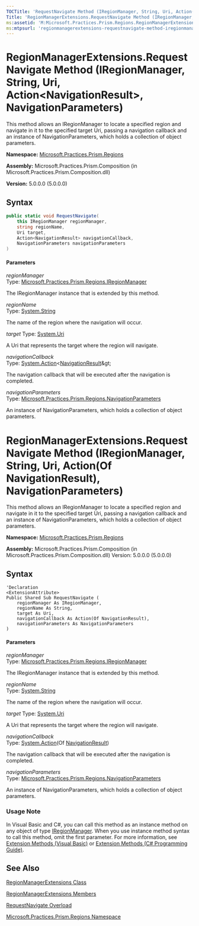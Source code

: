 ```yaml
---
TOCTitle: 'RequestNavigate Method (IRegionManager, String, Uri, Action(NavigationResult), NavigationParameters)'
Title: 'RegionManagerExtensions.RequestNavigate Method (IRegionManager, String, Uri, Action(NavigationResult), NavigationParameters) (Microsoft.Practices.Prism.Regions)'
ms:assetid: 'M:Microsoft.Practices.Prism.Regions.RegionManagerExtensions.RequestNavigate(Microsoft.Practices.Prism.Regions.IRegionManager,System.String,System.Uri,System.Action{Microsoft.Practices.Prism.Regions.NavigationResult},Microsoft.Practices.Prism.Regions.NavigationParameters)'
ms:mtpsurl: 'regionmanagerextensions-requestnavigate-method-iregionmanager-string-string-action-navigationresult-mspp-regions.md'
---
```


# RegionManagerExtensions.RequestNavigate Method (IRegionManager, String, Uri, Action&lt;NavigationResult&gt;, NavigationParameters)

This method allows an IRegionManager to locate a specified region and navigate in it to the specified target Uri, passing a navigation callback and an instance of NavigationParameters, which holds a collection of object parameters. 

**Namespace:** [Microsoft.Practices.Prism.Regions](/patterns-practices/reference/eventbase-class-mspp-pubsubevents)

**Assembly:** Microsoft.Practices.Prism.Composition (in Microsoft.Practices.Prism.Composition.dll) 

**Version:** 5.0.0.0 (5.0.0.0)

## Syntax

```C#
public static void RequestNavigate(
	this IRegionManager regionManager,
	string regionName,
	Uri target,
	Action<NavigationResult> navigationCallback,
	NavigationParameters navigationParameters
)
```
#### Parameters

*regionManager*  
Type: [Microsoft.Practices.Prism.Regions.IRegionManager](https://msdn.microsoft.com/en-us/library/microsoft.practices.prism.regions.iregionmanager(v=pandp.50))

The IRegionManager instance that is extended by this method.

*regionName*  
Type: [System.String](http://msdn.microsoft.com/en-us/library/s1wwdcbf)

The name of the region where the navigation will occur.

*target*
Type: [System.Uri](http://msdn.microsoft.com/en-us/library/txt7706a)

A Uri that represents the target where the region will navigate.

*navigationCallback*  
Type: [System.Action](http://msdn.microsoft.com/en-us/library/018hxwa8)&lt;[NavigationResult](https://msdn.microsoft.com/en-us/library/microsoft.practices.prism.regions.navigationresult(v=pandp.50))&gt;

The navigation callback that will be executed after the navigation is completed.

*navigationParameters*  
Type: [Microsoft.Practices.Prism.Regions.NavigationParameters](https://msdn.microsoft.com/en-us/library/microsoft.practices.prism.regions.navigationparameters(v=pandp.50))

An instance of NavigationParameters, which holds a collection of object parameters.


# RegionManagerExtensions.RequestNavigate Method (IRegionManager, String, Uri, Action(Of NavigationResult), NavigationParameters)

This method allows an IRegionManager to locate a specified region and navigate in it to the specified target Uri, passing a navigation callback and an instance of NavigationParameters, which holds a collection of object parameters. 

**Namespace:** [Microsoft.Practices.Prism.Regions](/patterns-practices/reference/eventbase-class-mspp-pubsubevents)

**Assembly:** Microsoft.Practices.Prism.Composition (in Microsoft.Practices.Prism.Composition.dll) Version: 5.0.0.0 (5.0.0.0)

## Syntax

```VB
'Declaration
<ExtensionAttribute> 
Public Shared Sub RequestNavigate ( 
	regionManager As IRegionManager,
	regionName As String,
	target As Uri,
	navigationCallback As Action(Of NavigationResult),
	navigationParameters As NavigationParameters
)
```
#### Parameters

*regionManager*  
Type: [Microsoft.Practices.Prism.Regions.IRegionManager](https://msdn.microsoft.com/en-us/library/microsoft.practices.prism.regions.iregionmanager(v=pandp.50))

The IRegionManager instance that is extended by this method.

*regionName*  
Type: [System.String](http://msdn.microsoft.com/en-us/library/s1wwdcbf)

The name of the region where the navigation will occur.

*target*
Type: [System.Uri](http://msdn.microsoft.com/en-us/library/txt7706a)

A Uri that represents the target where the region will navigate.

*navigationCallback*  
Type: [System.Action](http://msdn.microsoft.com/en-us/library/018hxwa8)(Of [NavigationResult](https://msdn.microsoft.com/en-us/library/microsoft.practices.prism.regions.navigationresult(v=pandp.50)))

The navigation callback that will be executed after the navigation is completed.

*navigationParameters*  
Type: [Microsoft.Practices.Prism.Regions.NavigationParameters](https://msdn.microsoft.com/en-us/library/microsoft.practices.prism.regions.navigationparameters(v=pandp.50))

An instance of NavigationParameters, which holds a collection of object parameters.

### Usage Note

In Visual Basic and C\#, you can call this method as an instance method on any object of type [IRegionManager](https://msdn.microsoft.com/en-us/library/microsoft.practices.prism.regions.iregionmanager(v=pandp.50)). When you use instance method syntax to call this method, omit the first parameter. For more information, see [Extension Methods (Visual Basic)](https://msdn.microsoft.com/en-us/library/bb384936.aspx) or [Extension Methods (C\# Programming Guide)](https://msdn.microsoft.com/en-us/library/bb383977.aspx).

## See Also

[RegionManagerExtensions Class](https://msdn.microsoft.com/en-us/library/microsoft.practices.prism.regions.regionmanagerextensions(v=pandp.50))

[RegionManagerExtensions Members](https://msdn.microsoft.com/en-us/library/microsoft.practices.prism.regions.regionmanagerextensions_members(v=pandp.50))

[RequestNavigate Overload](https://msdn.microsoft.com/en-us/library/microsoft.practices.prism.regions.regionmanagerextensions.requestnavigate(v=pandp.50))

[Microsoft.Practices.Prism.Regions Namespace](/patterns-practices/reference/eventbase-class-mspp-pubsubevents)

